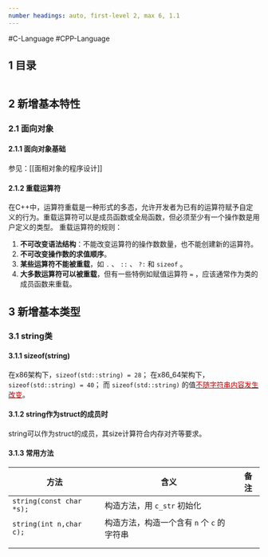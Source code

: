 ```yaml
---
number headings: auto, first-level 2, max 6, 1.1
---
```

#C-Language #CPP-Language


## 1 目录

```toc
```



## 2 新增基本特性

### 2.1 面向对象

#### 2.1.1 面向对象基础

参见：[[面相对象的程序设计]]

#### 2.1.2 重载运算符

在C++中，运算符重载是一种形式的多态，允许开发者为已有的运算符赋予自定义的行为。重载运算符可以是成员函数或全局函数，但必须至少有一个操作数是用户定义的类型。
重载运算符的规则：
1. **不可改变语法结构**：不能改变运算符的操作数数量，也不能创建新的运算符。
2. **不可改变操作数的求值顺序**。
3. **某些运算符不能被重载**，如 `.` 、 `::` 、 `?:` 和 `sizeof` 。
4. **大多数运算符可以被重载**，但有一些特例如赋值运算符 `=` ，应该通常作为类的成员函数来重载。




## 3 新增基本类型

### 3.1 string类

#### 3.1.1 sizeof(string)

在x86架构下，`sizeof(std::string) = 28`；
在x86_64架构下，`sizeof(std::string) = 40`；
而 `sizeof(std::string)` 的值<u><font color="#c00000">不随字符串内容发生改变</font></u>。
#### 3.1.2 string作为struct的成员时

string可以作为struct的成员，其size计算符合内存对齐等要求。

#### 3.1.3 常用方法

| <center>方法</center>      | <center>含义</center>        | <center>备注</center> |
| ------------------------ | -------------------------- | ------------------- |
| `string(const char *s);` | 构造方法，用 `c_str` 初始化         |                     |
| `string(int n,char c);`  | 构造方法，构造一个含有 `n` 个 `c` 的字符串 |                     |
|                          |                            |                     |
|                          |                            |                     |



